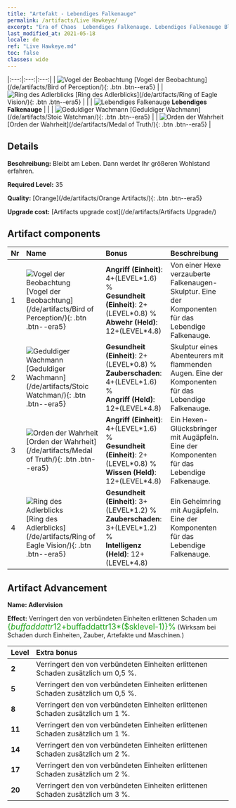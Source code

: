 ```yaml
---
title: "Artefakt - Lebendiges Falkenauge"
permalink: /artifacts/Live Hawkeye/
excerpt: "Era of Chaos  Lebendiges Falkenauge. Lebendiges Falkenauge Bleibt am Leben. Dann werdet Ihr größeren Wohlstand erfahren."
last_modified_at: 2021-05-18
locale: de
ref: "Live Hawkeye.md"
toc: false
classes: wide
---
```


  |:---:|:---:|:---:| 
  | ![Vogel der Beobachtung](/images/t/artifact_40331.png) [Vogel der Beobachtung](/de/artifacts/Bird of Perception/){: .btn .btn--era5} |   | ![Ring des Adlerblicks](/images/t/artifact_40334.png) [Ring des Adlerblicks](/de/artifacts/Ring of Eagle Vision/){: .btn .btn--era5} | 
  |   | ![Lebendiges Falkenauge](/images/t/icon_artifact_33.png) **Lebendiges Falkenauge** |  | 
  | ![Geduldiger Wachmann](/images/t/artifact_40332.png) [Geduldiger Wachmann](/de/artifacts/Stoic Watchman/){: .btn .btn--era5} |   | ![Orden der Wahrheit](/images/t/artifact_40333.png) [Orden der Wahrheit](/de/artifacts/Medal of Truth/){: .btn .btn--era5} | 


## Details

 **Beschreibung:** Bleibt am Leben. Dann werdet Ihr größeren Wohlstand erfahren.

 **Required Level:** 35

 **Quality:** [Orange](/de/artifacts/Orange Artifacts/){: .btn .btn--era5}

 **Upgrade cost:** [Artifacts upgrade cost](/de/artifacts/Artifacts Upgrade/)



## Artifact components

  | Nr |    Name    |   Bonus | Beschreibung | 
  |:---|:-----------|:--------|:------------| 
  | 1 | ![Vogel der Beobachtung](/images/t/artifact_40331.png) [Vogel der Beobachtung](/de/artifacts/Bird of Perception/){: .btn .btn--era5} | **Angriff (Einheit)**: 4+(LEVEL\*1.6) %<br/>**Gesundheit (Einheit)**: 2+(LEVEL\*0.8) %<br/>**Abwehr (Held)**: 12+(LEVEL\*4.8) | Von einer Hexe verzauberte Falkenaugen-Skulptur. Eine der Komponenten für das Lebendige Falkenauge. | 
  | 2 | ![Geduldiger Wachmann](/images/t/artifact_40332.png) [Geduldiger Wachmann](/de/artifacts/Stoic Watchman/){: .btn .btn--era5} | **Gesundheit (Einheit)**: 2+(LEVEL\*0.8) %<br/>**Zauberschaden**: 4+(LEVEL\*1.6) %<br/>**Angriff (Held)**: 12+(LEVEL\*4.8) | Skulptur eines Abenteurers mit flammenden Augen. Eine der Komponenten für das Lebendige Falkenauge. | 
  | 3 | ![Orden der Wahrheit](/images/t/artifact_40333.png) [Orden der Wahrheit](/de/artifacts/Medal of Truth/){: .btn .btn--era5} | **Angriff (Einheit)**: 4+(LEVEL\*1.6) %<br/>**Gesundheit (Einheit)**: 2+(LEVEL\*0.8) %<br/>**Wissen (Held)**: 12+(LEVEL\*4.8) | Ein Hexen-Glücksbringer mit Augäpfeln. Eine der Komponenten für das Lebendige Falkenauge. | 
  | 4 | ![Ring des Adlerblicks](/images/t/artifact_40334.png) [Ring des Adlerblicks](/de/artifacts/Ring of Eagle Vision/){: .btn .btn--era5} | **Gesundheit (Einheit)**: 3+(LEVEL\*1.2) %<br/>**Zauberschaden**: 3+(LEVEL\*1.2) %<br/>**Intelligenz (Held)**: 12+(LEVEL\*4.8) | Ein Geheimring mit Augäpfeln. Eine der Komponenten für das Lebendige Falkenauge. | 


## Artifact Advancement

 **Name: Adlervision**

 **Effect:** Verringert den von verbündeten Einheiten erlittenen Schaden um <span style="color: #1ca216;font-size:18px">{$buffaddattr12+$buffaddattr13*($sklevel-1)}%</span> (Wirksam bei Schaden durch Einheiten, Zauber, Artefakte und Maschinen.)

  |  Level  |    Extra bonus  | 
  |:--------|:----------------| 
  | **2** | Verringert den von verbündeten Einheiten erlittenen Schaden zusätzlich um 0,5 %. | 
  | **5** | Verringert den von verbündeten Einheiten erlittenen Schaden zusätzlich um 0,5 %. | 
  | **8** | Verringert den von verbündeten Einheiten erlittenen Schaden zusätzlich um 1 %. | 
  | **11** | Verringert den von verbündeten Einheiten erlittenen Schaden zusätzlich um 1 %. | 
  | **14** | Verringert den von verbündeten Einheiten erlittenen Schaden zusätzlich um 2 %. | 
  | **17** | Verringert den von verbündeten Einheiten erlittenen Schaden zusätzlich um 2 %. | 
  | **20** | Verringert den von verbündeten Einheiten erlittenen Schaden zusätzlich um 3 %. | 
